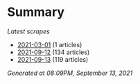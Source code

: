 # Summary
*Latest scrapes*
* [2021-03-01](https://github.com/nuuuwan/news_lk/blob/data/news_lk.2021-03-01.json) (1 articles)
* [2021-09-12](https://github.com/nuuuwan/news_lk/blob/data/news_lk.2021-09-12.json) (134 articles)
* [2021-09-13](https://github.com/nuuuwan/news_lk/blob/data/news_lk.2021-09-13.json) (119 articles)

*Generated at 08:09PM, September 13, 2021*